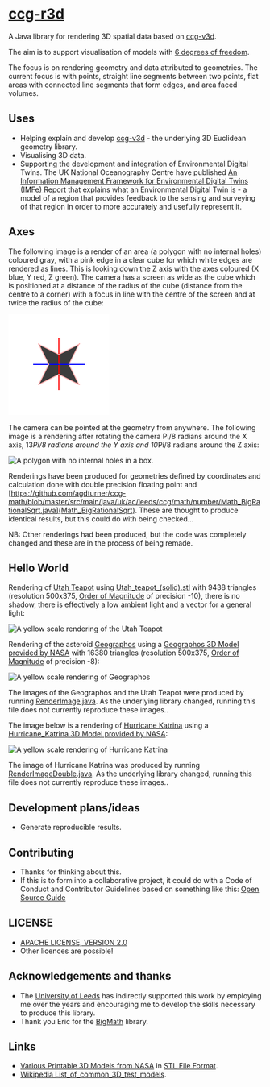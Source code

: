 # [ccg-r3d](https://github.com/agdturner/ccg-r3d)
A Java library for rendering 3D spatial data based on [ccg-v3d]((https://github.com/agdturner/ccg-v3d)).

The aim is to support visualisation of models with [6 degrees of freedom](https://en.wikipedia.org/wiki/Six_degrees_of_freedom).

The focus is on rendering geometry and data attributed to geometries. The current focus is with points, straight line segments between two points, flat areas with connected line segments that form edges, and area faced volumes.

## Uses
* Helping explain and develop [ccg-v3d](https://github.com/agdturner/ccg-v3d) - the underlying 3D Euclidean geometry library.
* Visualising 3D data.
* Supporting the development and integration of Environmental Digital Twins. The UK National Oceanography Centre have published [An Information Management Framework for Environmental Digital Twins (IMFe) Report](https://noc.ac.uk/files/documents/about/NOC%20IMFe%20Summary%20Report2.pdf) that explains what an Environmental Digital Twin is - a model of a region that provides feedback to the sensing and surveying of that region in order to more accurately and usefully represent it.

## Axes

The following image is a render of an area (a polygon with no internal holes) coloured gray, with a pink edge in a clear cube for which white edges are rendered as lines. This is looking down the Z axis with the axes coloured (X blue, Y red, Z green). The camera has a screen as wide as the cube which is positioned at a distance of the radius of the cube (distance from the centre to a corner) with a focus in line with the centre of the screen and at twice the radius of the cube:

<img alt="A polygon with no internal holes in a box." src="data/output/test/axes/test.png" />

The camera can be pointed at the geometry from anywhere. The  following image is a rendering after rotating the camera Pi/8 radians around the X axis, 13*Pi/8 radians around the Y axis and 10*Pi/8 radians around the Z axis:

<img alt="A polygon with no internal holes in a box." src="data/output/d/test/axesr/test_i1_j13_k10.png.png" />

Renderings have been produced for geometries defined by coordinates and calculation done with double precision floating point and [https://github.com/agdturner/ccg-math/blob/master/src/main/java/uk/ac/leeds/ccg/math/number/Math_BigRationalSqrt.java](Math_BigRationalSqrt). These are thought to produce identical results, but this could do with being checked...   



NB: Other renderings had been produced, but the code was completely changed and these are in the process of being remade.

## Hello World

Rendering of [Utah Teapot](https://en.wikipedia.org/wiki/Utah_teapot) using [Utah_teapot_(solid).stl](data/Utah_teapot_(solid).stl) with 9438 triangles (resolution 500x375, [Order of Magnitude](https://en.wikipedia.org/wiki/Order_of_magnitude) of precision -10), there is no shadow, there is effectively a low ambient light and a vector for a general light:

<img alt="A yellow scale rendering of the Utah Teapot" src="data/outputold/Utah_teapot_(solid)/oom=-10/lighting(i=0.2673_j=0.5345_k=0.8018)/Utah_teapot_(solid)_500x500_pt(i=-12.3089_j=13.0269_k=17.2189)_lighting(i=0.2673_j=0.5345_k=0.8018)_oom=-10.png" />


Rendering of the asteroid [Geographos](https://en.wikipedia.org/wiki/1620_Geographos) using a [Geographos 3D Model provided by NASA](https://nasa3d.arc.nasa.gov/detail/geographos) with 16380 triangles (resolution 500x375, [Order of Magnitude](https://en.wikipedia.org/wiki/Order_of_magnitude) of precision -8):

<img alt="A yellow scale rendering of Geographos" src="data/outputold/geographos/files/oom=-8/lighting(i=-0.2673_j=-0.5345_k=-0.8018)/1620geographos_500x500_pt(i=-3.3194_j=3.4588_k=-3.4339)_lighting(i=-0.2673_j=-0.5345_k=-0.8018)_oom=-8.png" />

The images of the Geographos and the Utah Teapot were produced by running [RenderImage.java](https://github.com/agdturner/ccg-r3d/tree/main/src/main/java/uk/ac/leeds/ccg/r3d/RenderImage.java). As the underlying library changed, running this file does not currently reproduce these images..

The image below is a rendering of [Hurricane Katrina](https://en.wikipedia.org/wiki/Hurricane_Katrina) using a [Hurricane_Katrina 3D Model provided by NASA](https://nasa3d.arc.nasa.gov/detail/hurricane-katrina):

<img alt="A yellow scale rendering of Hurricane Katrina" src="data/outputold/Hurricane_Katrina/files/epsilon=1.0E-7/lighting(i=-0.27_j=-0.53_k=-0.80)_ambientLight(0.05)/Katrina_1000x1000.png" />

The image of Hurricane Katrina was produced by running [RenderImageDouble.java](https://github.com/agdturner/ccg-r3d/tree/main/src/main/java/uk/ac/leeds/ccg/r3d/d/RenderImageDouble.java). As the underlying library changed, running this file does not currently reproduce these images..

## Development plans/ideas
- Generate reproducible results.

## Contributing
- Thanks for thinking about this.
- If this is to form into a collaborative project, it could do with a Code of Conduct and Contributor Guidelines based on something like this: [Open Source Guide](https://opensource.guide/)

## LICENSE
- [APACHE LICENSE, VERSION 2.0](https://www.apache.org/licenses/LICENSE-2.0)
- Other licences are possible!

## Acknowledgements and thanks
- The [University of Leeds](http://www.leeds.ac.uk) has indirectly supported this work by employing me over the years and encouraging me to develop the skills necessary to produce this library.
- Thank you Eric for the [BigMath](https://github.com/eobermuhlner/big-math) library.

## Links
* [Various Printable 3D Models from NASA](https://nasa3d.arc.nasa.gov/models/printable) in [STL File Format](https://en.wikipedia.org/wiki/STL_(file_format)).
* [Wikipedia List_of_common_3D_test_models](https://en.wikipedia.org/wiki/List_of_common_3D_test_models).
